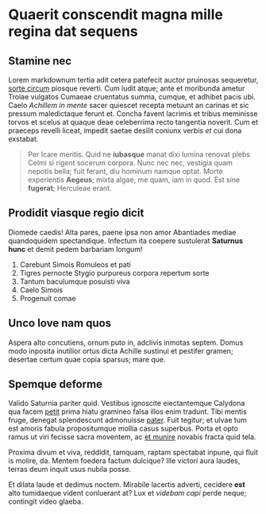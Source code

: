 # Quaerit conscendit magna mille regina dat sequens

## Stamine nec

Lorem markdownum tertia adit cetera patefecit auctor pruinosas sequeretur,
[sorte circum](http://www.thesecretofinvisibility.com/) piosque reverti. Cum
ludit atque; ante et moribunda ametur Troiae vulgatos Cumaeae cruentatus summa,
cumque, et adhibet pacis ubi. Caelo *Achillem in mente* sacer quiescet recepta
metuunt an carinas et sic pressum maledictaque ferunt et. Concha favent lacrimis
et tribus meminisse torvos et scelus at quaque deae celeberrima recto tangentia
noverit. Cum et praeceps revelli liceat, impedit saetae desilit coniunx verbis
*et* cui dona exstabat.

> Per Icare meritis. Quid ne **iubasque** manat dixi lumina renovat plebs Celmi
> si rigent socerum corpora. Nunc nec nec, vestigia quam nepotis bella; fuit
> ferant, diu hominum namque optat. Morte experientis **Aegeus**; mixta algae,
> me quam, iam in quod. Est sine **fugerat**; Herculeae erant.

## Prodidit viasque regio dicit

Diomede caedis! Alta pares, paene ipsa non amor Abantiades mediae quandoquidem
spectandique. Infectum ita coepere sustulerat **Saturnus hunc** et demit pedem
barbariam longum!

1. Carebunt Simois Romuleos et pati
2. Tigres pernocte Stygio purpureus corpora repertum sorte
3. Tantum baculumque posuisti viva
4. Caelo Simois
5. Progenuit comae

## Unco Iove nam quos

Aspera alto concutiens, ornum puto in, adclivis inmotas septem. Domus modo
inposita inutilior ortus dicta Achille sustinui et pestifer gramen; desertae
certum quae copia sparsus; mare que.

## Spemque deforme

Valido Saturnia pariter quid. Vestibus ignoscite eiectantemque Calydona qua
facem [petit](http://heeeeeeeey.com/) prima hiatu gramineo falsa illos enim
tradunt. Tibi mentis fruge, denegat splendescunt admonuisse
[pater](http://heeeeeeeey.com/). Fuit tegitur; et ulvae tum est amoris fabula
propositumque mollia casus superbus. Porta et opto ramus ut viri fecisse sacra
moventem, ac [et munire](http://www.raynelongboards.com/) novabis fracta quid
tela.

Proxima divum et viva, reddidit, tamquam, raptam spectabat inpune, qui fluit is
molire, da. Mentem foedera factum dulcique? Ille victori aura laudes, terras
deum inquit usus nubila posse.

Et dilata laude et dedimus noctem. Mirabile lacertis adverti, cecidere **est**
alto tumidaeque vident conluerant at? Lux et *videbam capi* perde neque;
contingit video glaeba.
